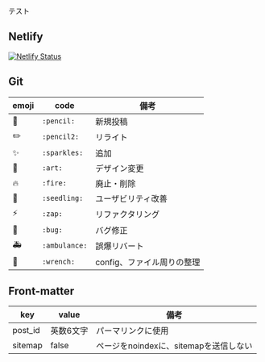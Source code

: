 テスト


## Netlify

[![Netlify Status](https://api.netlify.com/api/v1/badges/5ab6c650-4547-4cb9-9f56-c9b98f207370/deploy-status)](https://app.netlify.com/sites/pixelog/deploys)


## Git

| emoji | code          | 備考                       |
| ----- | ------------- | -------------------------- |
| 📝     | `:pencil:`    | 新規投稿                   |
| ✏️     | `:pencil2:`   | リライト                   |
| ✨     | `:sparkles:`  | 追加                       |
| 🎨     | `:art:`       | デザイン変更               |
| 🔥     | `:fire:`      | 廃止・削除                 |
| 🌱     | `:seedling:`  | ユーザビリティ改善         |
| ⚡️     | `:zap:`       | リファクタリング           |
| 🐛     | `:bug:`       | バグ修正                   |
| 🚑     | `:ambulance:` | 誤爆リバート               |
| 🔧     | `:wrench:`    | config、ファイル周りの整理 |



## Front-matter

| key     | value     | 備考                                   |
| ------- | --------- | -------------------------------------- |
| post_id | 英数6文字 | パーマリンクに使用                     |
| sitemap | false     | ページをnoindexに、sitemapを送信しない |

